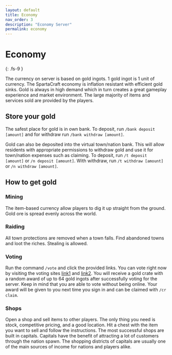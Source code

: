 ```yaml
---
layout: default
title: Economy
nav_order: 3
description: "Economy Server"
permalink: economy
---
```


# Economy
{: .fs-9 }

The currency on server is based on gold ingots. 1 gold ingot is 1 unit of currency. The SpartaCraft economy is inflation resistant with efficient gold sinks. Gold is always in high demand which in turn creates a great gameplay experience and market environment. The large majority of items and services sold are provided by the players.

## Store your gold
The safest place for gold is in own bank. To deposit, run `/bank deposit [amount]` and for withdraw run `/bank withdraw [amount]`.

Gold can also be deposited into the virtual town/nation bank. This will allow residents with appropriate permissions to withdraw gold and use it for town/nation expenses such as claiming. To deposit, run `/t deposit [amount]` or `/n deposit [amount]`. With withdraw, run `/t withdraw [amount]` or `/n withdraw [amount]`.

## How to get gold
### Mining

The item-based currency allow players to dig it up straight from the ground. Gold ore is spread evenly across the world.

### Raiding

All town protections are removed when a town falls. Find abandoned towns and loot the riches. Stealing is allowed.

### Voting

Run the command `/vote` and click the provided links. You can vote right now by visiting the voting sites [link1] and [link2]. You will receive a gold crate with a random award of up to 64 gold ingots after successfully voting for the server. Keep in mind that you are able to vote without being online. Your award will be given to you next time you sign in and can be claimed with `/cr claim`.

### Shops

Open a shop and sell items to other players. The only thing you need is stock, competitive pricing, and a good location. Hit a chest with the item you want to sell and follow the instructions. The most successful shops are built in capitals. Capitals have the benefit of attracting a lot of customers through the nation spawn. The shopping districts of capitals are usually one of the main sources of income for nations and players alike.

[link1]: https://discord.gg/H9VNKH9tJC
[link2]: https://discord.gg/H9VNKH9tJC
